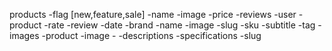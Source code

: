products
    -flag [new,feature,sale]
    -name
    -image
    -price
    -reviews
            -user
            -product
            -rate
            -review
            -date
    -brand
            -name
            -image
            -slug
    -sku
    -subtitle
    -tag
    -images
            -product
            -image
            -
    -descriptions
    -specifications
    -slug

